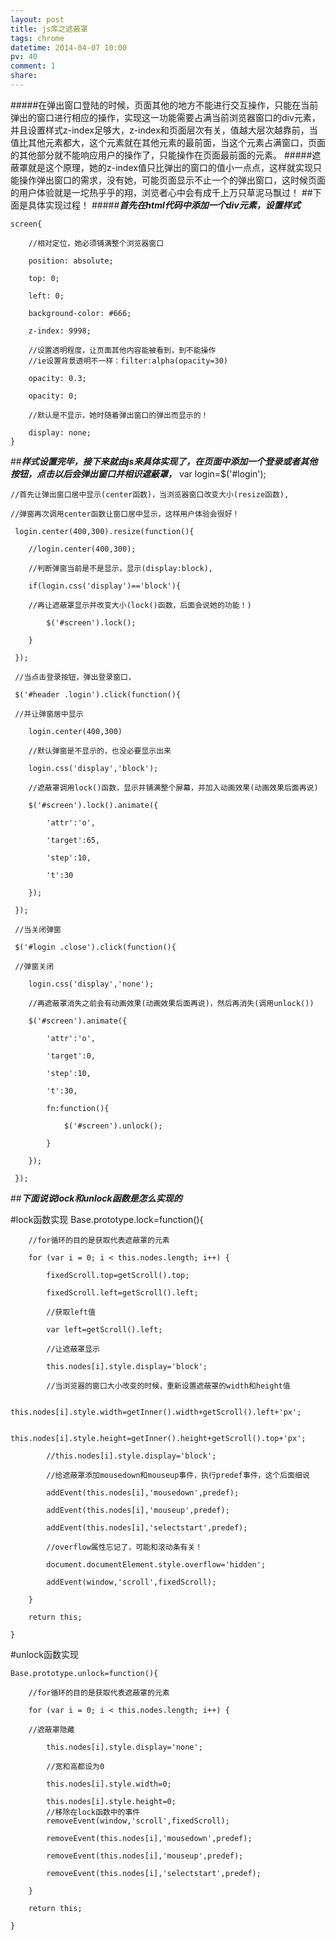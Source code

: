 ```yaml
---
layout: post
title: js库之遮蔽罩
tags: chrome
datetime: 2014-04-07 10:00
pv: 40
comment: 1
share: 
---
```


#####在弹出窗口登陆的时候，页面其他的地方不能进行交互操作，只能在当前弹出的窗口进行相应的操作，实现这一功能需要占满当前浏览器窗口的div元素，并且设置样式z-index足够大，z-index和页面层次有关，值越大层次越靠前，当值比其他元素都大，这个元素就在其他元素的最前面，当这个元素占满窗口，页面的其他部分就不能响应用户的操作了，只能操作在页面最前面的元素。
#####遮蔽罩就是这个原理，她的z-index值只比弹出的窗口的值小一点点，这样就实现只能操作弹出窗口的需求，没有她，可能页面显示不止一个的弹出窗口，这时候页面的用户体验就是一坨热乎乎的翔，浏览者心中会有成千上万只草泥马飘过！
##下面是具体实现过程！
#####***首先在html代码中添加一个div元素，设置样式***



	screen{
	
		//相对定位，她必须铺满整个浏览器窗口
		
		position: absolute;
		
		top: 0;
		
		left: 0;
		
		background-color: #666;
		
		z-index: 9998;
		
		//设置透明程度，让页面其他内容能被看到，到不能操作
		//ie设置背景透明不一样：filter:alpha(opacity=30)
		
		opacity: 0.3;
		
		opacity: 0;
		
		//默认是不显示，她时随着弹出窗口的弹出而显示的！
		
		display: none;
	}

##***样式设置完毕，接下来就由js来具体实现了，在页面中添加一个登录或者其他按钮，点击以后会弹出窗口并相识遮蔽罩，***
	var login=$('#login');
	
	//首先让弹出窗口居中显示(center函数)，当浏览器窗口改变大小(resize函数),
	
	//弹窗再次调用center函数让窗口居中显示，这样用户体验会很好！
	
	 login.center(400,300).resize(function(){
	 
	 	//login.center(400,300);
	 	
	 	//判断弹窗当前是不是显示，显示(display:block),
	 	
	 	if(login.css('display')=='block'){
	 	
	 	//再让遮蔽罩显示并改变大小(lock()函数，后面会说她的功能！)
	 	
	 		$('#screen').lock();
	 		
	 	}
	 	
	 });
	 
	 //当点击登录按钮，弹出登录窗口，
	 
	 $('#header .login').click(function(){
	 
	 //并让弹窗居中显示
	 
	 	login.center(400,300)
	 	
	 	//默认弹窗是不显示的，也没必要显示出来
	 	
	 	login.css('display','block');
	 	
	 	//遮蔽罩调用lock()函数，显示并铺满整个屏幕，并加入动画效果(动画效果后面再说)
	 	
	 	$('#screen').lock().animate({
	 	
	 		'attr':'o',
	 		
	 		'target':65,
	 		
	 		'step':10,
	 		
	 		't':30
	 		
	 	});
	 	
	 });
	 
	 //当关闭弹窗
	 
	 $('#login .close').click(function(){
	 
	 //弹窗关闭
	 
	 	login.css('display','none');
	 	
	 	//再遮蔽罩消失之前会有动画效果(动画效果后面再说)，然后再消失(调用unlock())
	 	
	 	$('#screen').animate({
	 	
	 		'attr':'o',
	 		
	 		'target':0,
	 		
	 		'step':10,
	 		
	 		't':30,
	 		
	 		fn:function(){
	 		
	 			$('#screen').unlock();
	 			
	 		}
	 		
	 	});
	 	
	 });
	 
	 
##***下面说说lock和unlock函数是怎么实现的***


#lock函数实现
	Base.prototype.lock=function(){
	
		//for循环的目的是获取代表遮蔽罩的元素
		
		for (var i = 0; i < this.nodes.length; i++) {
		
			fixedScroll.top=getScroll().top;
			
			fixedScroll.left=getScroll().left;
			
			//获取left值
			
			var left=getScroll().left;
			
			//让遮蔽罩显示
			
			this.nodes[i].style.display='block';
			
			//当浏览器的窗口大小改变的时候，重新设置遮蔽罩的width和height值
			
			this.nodes[i].style.width=getInner().width+getScroll().left+'px';
			
			this.nodes[i].style.height=getInner().height+getScroll().top+'px';
			
			//this.nodes[i].style.display='block';
			
			//给遮蔽罩添加mousedown和mouseup事件，执行predef事件，这个后面细说
			
			addEvent(this.nodes[i],'mousedown',predef);
			
			addEvent(this.nodes[i],'mouseup',predef);
			
			addEvent(this.nodes[i],'selectstart',predef);
			
			//overflow属性忘记了，可能和滚动条有关！
			
			document.documentElement.style.overflow='hidden';
			
			addEvent(window,'scroll',fixedScroll);
			
		}
		
		return this;
		
	}
	


#unlock函数实现

	Base.prototype.unlock=function(){
	
		//for循环的目的是获取代表遮蔽罩的元素
		
		for (var i = 0; i < this.nodes.length; i++) {
		
		//遮蔽罩隐藏
		
			this.nodes[i].style.display='none';
			
			//宽和高都设为0
			
			this.nodes[i].style.width=0;
			
			this.nodes[i].style.height=0;
			//移除在lock函数中的事件
			removeEvent(window,'scroll',fixedScroll);
			
			removeEvent(this.nodes[i],'mousedown',predef);
			
			removeEvent(this.nodes[i],'mouseup',predef);
			
			removeEvent(this.nodes[i],'selectstart',predef);
			
		}
		
		return this;
		
	}